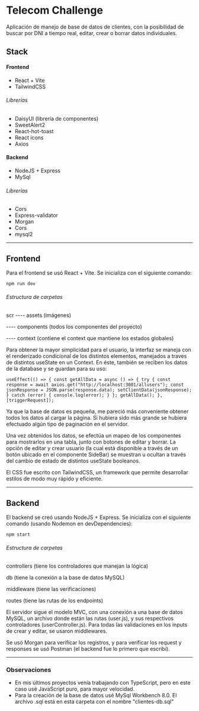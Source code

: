 # Telecom Challenge

Aplicación de manejo de base de datos de clientes, con la posibilidad de buscar por DNI a tiempo real, editar, crear o borrar datos individuales.

## Stack

#### Frontend

* React + Vite
* TailwindCSS

###### Librerías
* DaisyUI (librería de componentes)
* SweetAlert2
* React-hot-toast
* React icons
* Axios


#### Backend

* NodeJS + Express
* MySql

###### Librerías
* Cors
* Express-validator
* Morgan
* Cors
* mysql2

---

## Frontend

Para el frontend se usó React + Vite. Se inicializa con el siguiente comando: 

`npm run dev`

###### Estructura de carpetas

scr
---- assets (imágenes)

---- components (todos los componentes del proyecto)

---- context (contiene el context que mantiene los estados globales)


Para obtener la mayor simplicidad para el usuario, la interfaz se maneja con el renderizado condicional de los distintos elementos, manejados a traves de distintos useState en un Context. En éste, también se reciben los datos de la database y se guardan para su uso:

`useEffect(() => {
  const getAllData = async () => {
    try {
      const response = await axios.get("http://localhost:3001/allusers");
      const jsonResponse = JSON.parse(response.data);
      setClientData(jsonResponse);
    } catch (error) {
      console.log(error);
    }
  };
  getAllData();
  }, [triggerRequest]);`

Ya que la base de datos es pequeña, me pareció más conveniente obtener todos los datos al cargar la página. Si hubiera sido más grande se hubiera efectuado algún tipo de paginación en el servidor.

Una vez obtenidos los datos, se efectúa un mapeo de los componentes para mostrarlos en una tabla, junto con botones de editar y borrar. La opción de editar y crear usuario (la cual está disponible a través de un botón ubicado en el componente SideBar) se muestran u ocultan a través del cambio de estado de distintos useState booleanos.

El CSS fue escrito con TailwindCSS, un framework que permite desarrollar estilos de modo muy rápido y eficiente.

---

## Backend

El backend se creó usando NodeJS + Express. Se inicializa con el siguiente comando (usando Nodemon en devDependencies): 

`npm start`

###### Estructura de carpetas

controllers (tiene los controladores que manejan la lógica)

db (tiene la conexión a la base de datos MySQL)

middleware (tiene las verificaciones)

routes (tiene las rutas de los endpoints)



El servidor sigue el modelo MVC, con una conexión a una base de datos MySQL, un archivo donde están las rutas (user.js), y sus respectivos controladores (userController.js). Para todas las validaciones en los inputs de crear y editar, se usaron middlewares.

Se usó Morgan para verificar los registros, y para verificar los request y responses se usó Postman (el backend fue lo primero que escribí).

---

### Observaciones

* En mis últimos proyectos venía trabajando con TypeScript, pero en este caso usé JavaScript puro, para mayor velocidad.
* Para la creación de la base de datos usé MySql Workbench 8.0. El archivo .sql está en esta carpeta con el nombre "clientes-db.sql"


  
